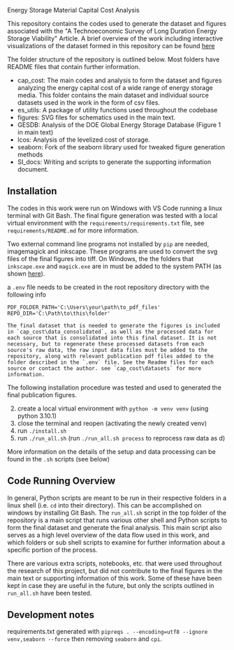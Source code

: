 Energy Storage Material Capital Cost Analysis

This repository contains the codes used to generate the dataset and figures associated with the "A Technoeconomic Survey of Long Duration Energy Storage Viability" Article. A brief overview of the work including interactive visualizations of the dataset formed in this repository can be found [here](https://energy-storage-analysis.github.io/LDES-Viability.html)

The folder structure of the repository is outlined below. Most folders have README files that contain further information.

* cap_cost: The main codes and analysis to form the dataset and figures analyzing the energy capital cost of a wide range of energy storage media. This folder contains the main dataset and individual source datasets used in the work in the form of csv files. 
* es_utils: A package of utility functions used throughout the codebase
* figures: SVG files for schematics used in the main text.
* GESDB: Analysis of the DOE Global Energy Storage Database (Figure 1 in main text)
* lcos: Analysis of the levelized cost of storage. 
* seaborn: Fork of the seaborn library used for tweaked figure generation methods
* SI_docs: Writing and scripts to generate the supporting information document. 

## Installation

The codes in this work were run on Windows with VS Code running a linux terminal with Git Bash. The final figure generation was tested with a local virtual environment with the `requirements/requirements.txt` file, see `requirements/README.md` for more information.  

Two external command line programs not installed by `pip` are needed, imagemagick and inkscape. These programs are used to convert the svg files of the final figures into tiff. On Windows, the the folders that `inkscape.exe` and `magick.exe` are in must be added to the system PATH (as shown [here](https://www.architectryan.com/2018/03/17/add-to-the-path-on-windows-10/)). 

a `.env` file needs to be created in the root repository directory with the following info
```
PDF_FOLDER_PATH='C:\Users\your\path\to_pdf_files'
REPO_DIR='C:\Path\to\this\folder'

The final dataset that is needed to generate the figures is included in `cap_cost\data_consolidated`, as well as the processed data for each source that is consolidated into this final dataset. It is not necessary, but to regenerate these processed datasets from each source's raw data, the raw input data files must be added to the repository, along with relevant publication pdf files added to the folder described in the `.env` file. See the Readme files for each source or contact the author. see `cap_cost\datasets` for more information.
```
The following installation procedure was tested and used to generated the final publication figures. 

2. create a local virtual environment with `python -m venv venv` (using python 3.10.1)
3. close the terminal and reopen (activating the newly created venv)
4. run `./install.sh` 
5. run `./run_all.sh` (run `./run_all.sh process` to reprocess raw data as d)

More information on the details of the setup and data processing can be found in the `.sh` scripts (see below)

## Code Running Overview

In general, Python scripts are meant to be run in their respective folders in a linux shell (i.e. `cd` into their directory). This can be accomplished on windows by installing Git Bash. The `run_all.sh` script in the top folder of the repository is a main script that runs various other shell and Python scripts to form the final dataset and generate the final analysis. This main script also serves as a high level overview of the data flow used in this work, and which folders or sub shell scripts to examine for further information about a specific portion of the process. 

There are various extra scripts, notebooks, etc. that were used throughout the research of this project, but did not contribute to the final figures in the main text or supporting information of this work. Some of these have been kept in case they are useful in the future, but only the scripts outlined in `run_all.sh` have been tested. 


## Development notes

requirements.txt generated with `pipreqs . --encoding=utf8 --ignore venv,seaborn --force` then removing `seaborn` and `cpi`. 
